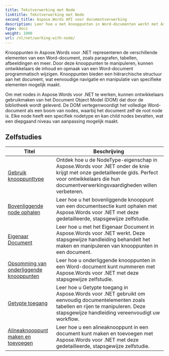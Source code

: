 ```yaml
---
title: Tekstverwerking met Node
linktitle: Tekstverwerking met Node
second_title: Aspose.Words API voor documentverwerking
description: Leer hoe u met knooppunten in Word-documenten werkt met Aspose.Words voor .NET. Gedetailleerde tutorials met codevoorbeelden.
type: docs
weight: 1000
url: /nl/net/working-with-node/
---
```

Knooppunten in Aspose.Words voor .NET representeren de verschillende elementen van een Word-document, zoals paragrafen, tabellen, afbeeldingen en meer. Door deze knooppunten te manipuleren, kunnen ontwikkelaars de inhoud en opmaak van een Word-document programmatisch wijzigen. Knooppunten bieden een hiërarchische structuur aan het document, wat eenvoudige navigatie en manipulatie van specifieke elementen mogelijk maakt.

Om met nodes in Aspose.Words voor .NET te werken, kunnen ontwikkelaars gebruikmaken van het Document Object Model (DOM) dat door de bibliotheek wordt geleverd. De DOM vertegenwoordigt het volledige Word-document als een boom van nodes, waarbij het document zelf de root node is. Elke node heeft een specifiek nodetype en kan child nodes bevatten, wat een diepgaand niveau van aanpassing mogelijk maakt.

 ## Zelfstudies
| Titel | Beschrijving |
| --- | --- |
| [Gebruik knooppunttype](./use-node-type/) | Ontdek hoe u de NodeType-eigenschap in Aspose.Words voor .NET onder de knie krijgt met onze gedetailleerde gids. Perfect voor ontwikkelaars die hun documentverwerkingsvaardigheden willen verbeteren. |
| [Bovenliggende node ophalen](./get-parent-node/) | Leer hoe u het bovenliggende knooppunt van een documentsectie kunt ophalen met Aspose.Words voor .NET met deze gedetailleerde, stapsgewijze zelfstudie. |
| [Eigenaar Document](./owner-document/) | Leer hoe u met het Eigenaar Document in Aspose.Words voor .NET werkt. Deze stapsgewijze handleiding behandelt het maken en manipuleren van knooppunten in een document. |
| [Opsomming van onderliggende knooppunten](./enumerate-child-nodes/) | Leer hoe u onderliggende knooppunten in een Word-document kunt nummeren met Aspose.Words voor .NET met deze stapsgewijze zelfstudie. |
| [Getypte toegang](./typed-access/) | Leer hoe u Getypte toegang in Aspose.Words voor .NET gebruikt om eenvoudig documentelementen zoals tabellen en rijen te manipuleren. Deze stapsgewijze handleiding vereenvoudigt uw workflow. |
| [Alineaknooppunt maken en toevoegen](./create-and-add-paragraph-node/) | Leer hoe u een alineaknooppunt in een document kunt maken en toevoegen met Aspose.Words voor .NET met deze gedetailleerde, stapsgewijze zelfstudie. |
